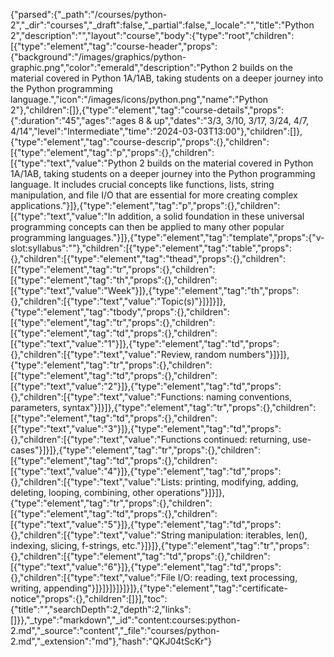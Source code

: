 {"parsed":{"_path":"/courses/python-2","_dir":"courses","_draft":false,"_partial":false,"_locale":"","title":"Python 2","description":"","layout":"course","body":{"type":"root","children":[{"type":"element","tag":"course-header","props":{"background":"/images/graphics/python-graphic.png","color":"emerald","description":"Python 2 builds on the material covered in Python 1A/1AB, taking students on a deeper journey into the Python programming language.","icon":"/images/icons/python.png","name":"Python 2"},"children":[]},{"type":"element","tag":"course-details","props":{":duration":"45","ages":"ages 8 & up","dates":"3/3, 3/10, 3/17, 3/24, 4/7, 4/14","level":"Intermediate","time":"2024-03-03T13:00"},"children":[]},{"type":"element","tag":"course-descrip","props":{},"children":[{"type":"element","tag":"p","props":{},"children":[{"type":"text","value":"Python 2 builds on the material covered in Python 1A/1AB, taking students on a deeper journey into the Python programming language. It includes crucial concepts like functions, lists, string manipulation, and file I/O that are essential for more creating complex applications."}]},{"type":"element","tag":"p","props":{},"children":[{"type":"text","value":"In addition, a solid foundation in these universal programming concepts can then be applied to many other popular programming languages."}]},{"type":"element","tag":"template","props":{"v-slot:syllabus":""},"children":[{"type":"element","tag":"table","props":{},"children":[{"type":"element","tag":"thead","props":{},"children":[{"type":"element","tag":"tr","props":{},"children":[{"type":"element","tag":"th","props":{},"children":[{"type":"text","value":"Week"}]},{"type":"element","tag":"th","props":{},"children":[{"type":"text","value":"Topic(s)"}]}]}]},{"type":"element","tag":"tbody","props":{},"children":[{"type":"element","tag":"tr","props":{},"children":[{"type":"element","tag":"td","props":{},"children":[{"type":"text","value":"1"}]},{"type":"element","tag":"td","props":{},"children":[{"type":"text","value":"Review, random numbers"}]}]},{"type":"element","tag":"tr","props":{},"children":[{"type":"element","tag":"td","props":{},"children":[{"type":"text","value":"2"}]},{"type":"element","tag":"td","props":{},"children":[{"type":"text","value":"Functions: naming conventions, parameters, syntax"}]}]},{"type":"element","tag":"tr","props":{},"children":[{"type":"element","tag":"td","props":{},"children":[{"type":"text","value":"3"}]},{"type":"element","tag":"td","props":{},"children":[{"type":"text","value":"Functions continued: returning, use-cases"}]}]},{"type":"element","tag":"tr","props":{},"children":[{"type":"element","tag":"td","props":{},"children":[{"type":"text","value":"4"}]},{"type":"element","tag":"td","props":{},"children":[{"type":"text","value":"Lists: printing, modifying, adding, deleting, looping, combining, other operations"}]}]},{"type":"element","tag":"tr","props":{},"children":[{"type":"element","tag":"td","props":{},"children":[{"type":"text","value":"5"}]},{"type":"element","tag":"td","props":{},"children":[{"type":"text","value":"String manipulation: iterables, len(), indexing, slicing, f-strings, etc."}]}]},{"type":"element","tag":"tr","props":{},"children":[{"type":"element","tag":"td","props":{},"children":[{"type":"text","value":"6"}]},{"type":"element","tag":"td","props":{},"children":[{"type":"text","value":"File I/O: reading, text processing, writing, appending"}]}]}]}]}]}]},{"type":"element","tag":"certificate-notice","props":{},"children":[]}],"toc":{"title":"","searchDepth":2,"depth":2,"links":[]}},"_type":"markdown","_id":"content:courses:python-2.md","_source":"content","_file":"courses/python-2.md","_extension":"md"},"hash":"QKJ04tScKr"}